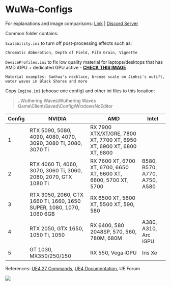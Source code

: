 # WuWa-Configs

For explanations and image comparisons: [Link](https://docs.google.com/document/d/e/2PACX-1vTuIAInOasQNStOkxvBX2qj-SkX1V5us16VZxy5cSSLHlntAIip0avYopPqpgACuaGe9I-5fJrKIyl4/pub) | [Discord Server](https://discord.com/invite/JhtKDnu9MK)

Common folder contains:

``Scalability.ini`` to turn off post-processing effects such as:
```
Chromatic Abberation, Depth of Field, Film Grain, Vignette
```

``DeviceProfiles.ini`` to fix low quality material for laptops/desktops that has AMD iGPU + dedicated GPU active - **[CHECK THIS IMAGE](https://i.postimg.cc/W1jgWC4s/igpu.png)**
```
Material examples: Sanhua's necklace, bronze scale on Jinhsi's outift, water waves in Black Shores and more
```


Copy ``Engine.ini`` (choose one config) and other ini files to this location: 
> ..Wuthering Waves\Wuthering Waves Game\Client\Saved\Config\WindowsNoEditor

| Config |                                NVIDIA                               |                                  AMD                                  |             Intel             |
|--------|---------------------------------------------------------------------|-----------------------------------------------------------------------|-------------------------------|
| 1      | RTX 5090, 5080, 4090, 4080, 4070, 3090, 3080 Ti, 3080, 3070 Ti      | RX 7900 XTX/XT/GRE, 7800 XT, 7700 XT, 6950 XT, 6900 XT, 6800 XT, 6800 |                               |
| 2      | RTX 4060 Ti, 4060, 3070, 3060 Ti, 3060, 2080, 2070, GTX 1080 Ti     | RX 7600 XT, 6700 XT, 6700, 6650 XT, 6600 XT, 6600, 5700 XT, 5700      | B580, B570,  A770, A750, A580 |
| 3      | RTX 3050, 2060, GTX 1660 Ti, 1660, 1650 SUPER, 1080, 1070, 1060 6GB | RX 6500 XT, 5600 XT, 5500 XT, 590, 580                                |                               |
| 4      | RTX 2050, GTX 1650, 1050 Ti, 1050                                   | RX 6400, 580 2048SP, 570, 560, 780M, 680M                             | A380, A310, Arc iGPU          |
| 5      | GT 1030, MX350/250/150                                              | RX 550, Vega iGPU                                                     | Iris Xe                       |

References: [UE4.27 Commands](https://framedsc.com/GeneralGuides/ue4_commands.htm), [UE4 Documentation](https://docs.unrealengine.com/4.27/en-US/), UE Forum

[<img src="https://i.imgur.com/fxmOE8N.png">](https://ko-fi.com/alteria/)
